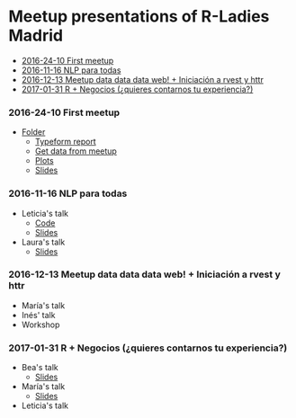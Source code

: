 # Meetup presentations of R-Ladies Madrid

<!-- MarkdownTOC autolink="true" autoanchor="true" bracket="round" depth="4"-->

- [2016-24-10 First meetup](#2016-24-10-first-meetup)
- [2016-11-16 NLP para todas](#2016-11-16-nlp-para-todas)
- [2016-12-13 Meetup data data data web! + Iniciación a rvest y httr](#2016-12-13-meetup-data-data-data-web--iniciación-a-rvest-y-httr)
- [2017-01-31 R + Negocios \(¿quieres contarnos tu experiencia?\)](#2017-01-31-r--negocios-¿quieres-contarnos-tu-experiencia)

<!-- /MarkdownTOC -->


<a name="2016-24-10-first-meetup"></a>
### 2016-24-10 First meetup
- [Folder](https://github.com/rladies/meetup-presentations_madrid/tree/master/madrid_20161024_first-presentation)
	- [Typeform report](https://github.com/rladies/meetup-presentations_madrid/blob/master/madrid_20161024_first-presentation/R-Ladies%20pre-first%20Madrid-report.csv)
	- [Get data from meetup](https://github.com/rladies/meetup-presentations_madrid/blob/master/madrid_20161024_first-presentation/getdata_meetup.R)
	- [Plots](https://github.com/rladies/meetup-presentations_madrid/blob/master/madrid_20161024_first-presentation/getdata_meetup.R)
	- [Slides](https://docs.google.com/presentation/d/1e-YucRxJd3Ub92hq5iN_wr2EL4Cy_BUY4IsKDjCmDYM/edit#slide=id.g35f391192_00)

<a name="2016-11-16-nlp-para-todas"></a>
### 2016-11-16 NLP para todas

- Leticia's talk
	- [Code](https://github.com/nimbusaeta/Friends)
	- [Slides](https://dl.dropboxusercontent.com/u/5638597/NLP%20con%20R%20-%20Friends.pptx)
- Laura's talk
	- [Slides](https://drive.google.com/open?id=1S0w6PPkzjzX2lxigbBGbrVJamyHdGp3_UMhgDth6A5s)


<a name="2016-12-13-meetup-data-data-data-web--iniciación-a-rvest-y-httr"></a>
### 2016-12-13 Meetup data data data web! + Iniciación a rvest y httr

- María's talk
- Inés' talk
- Workshop


<a name="2017-01-31-r--negocios-¿quieres-contarnos-tu-experiencia"></a>
### 2017-01-31 R + Negocios (¿quieres contarnos tu experiencia?)

- Bea's talk
	- [Slides](https://drive.google.com/open?id=1TaX1vijAk8y57uPnrsvf9HpsObUZ5O4634aZNDviDjM)
- María's talk
	- [Slides](https://github.com/mariamedp/rladies-negocio)
- Leticia's talk